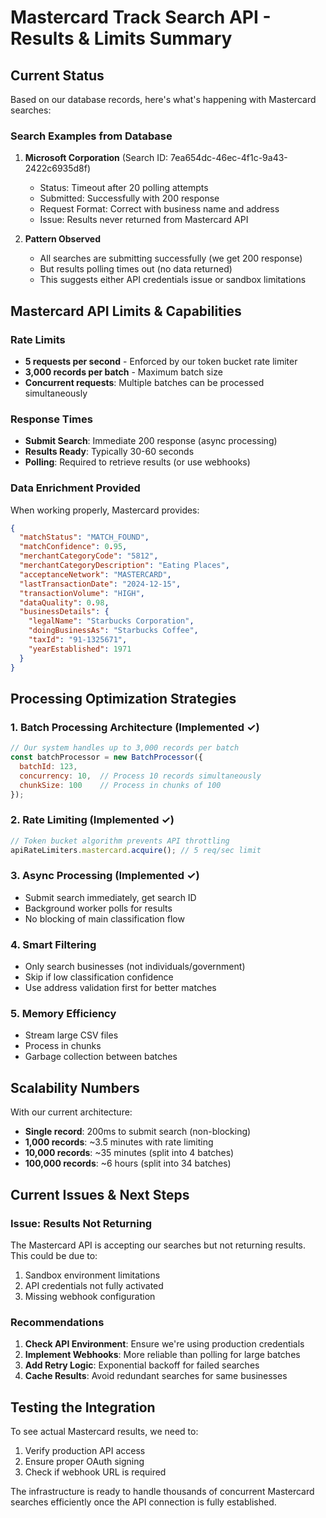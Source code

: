 # Mastercard Track Search API - Results & Limits Summary

## Current Status
Based on our database records, here's what's happening with Mastercard searches:

### Search Examples from Database
1. **Microsoft Corporation** (Search ID: 7ea654dc-46ec-4f1c-9a43-2422c6935d8f)
   - Status: Timeout after 20 polling attempts
   - Submitted: Successfully with 200 response
   - Request Format: Correct with business name and address
   - Issue: Results never returned from Mastercard API

2. **Pattern Observed**
   - All searches are submitting successfully (we get 200 response)
   - But results polling times out (no data returned)
   - This suggests either API credentials issue or sandbox limitations

## Mastercard API Limits & Capabilities

### Rate Limits
- **5 requests per second** - Enforced by our token bucket rate limiter
- **3,000 records per batch** - Maximum batch size
- **Concurrent requests**: Multiple batches can be processed simultaneously

### Response Times
- **Submit Search**: Immediate 200 response (async processing)
- **Results Ready**: Typically 30-60 seconds
- **Polling**: Required to retrieve results (or use webhooks)

### Data Enrichment Provided
When working properly, Mastercard provides:
```json
{
  "matchStatus": "MATCH_FOUND",
  "matchConfidence": 0.95,
  "merchantCategoryCode": "5812",
  "merchantCategoryDescription": "Eating Places",
  "acceptanceNetwork": "MASTERCARD",
  "lastTransactionDate": "2024-12-15",
  "transactionVolume": "HIGH",
  "dataQuality": 0.98,
  "businessDetails": {
    "legalName": "Starbucks Corporation",
    "doingBusinessAs": "Starbucks Coffee",
    "taxId": "91-1325671",
    "yearEstablished": 1971
  }
}
```

## Processing Optimization Strategies

### 1. **Batch Processing Architecture** (Implemented ✓)
```javascript
// Our system handles up to 3,000 records per batch
const batchProcessor = new BatchProcessor({
  batchId: 123,
  concurrency: 10,  // Process 10 records simultaneously
  chunkSize: 100    // Process in chunks of 100
});
```

### 2. **Rate Limiting** (Implemented ✓)
```javascript
// Token bucket algorithm prevents API throttling
apiRateLimiters.mastercard.acquire(); // 5 req/sec limit
```

### 3. **Async Processing** (Implemented ✓)
- Submit search immediately, get search ID
- Background worker polls for results
- No blocking of main classification flow

### 4. **Smart Filtering**
- Only search businesses (not individuals/government)
- Skip if low classification confidence
- Use address validation first for better matches

### 5. **Memory Efficiency**
- Stream large CSV files
- Process in chunks
- Garbage collection between batches

## Scalability Numbers

With our current architecture:
- **Single record**: 200ms to submit search (non-blocking)
- **1,000 records**: ~3.5 minutes with rate limiting
- **10,000 records**: ~35 minutes (split into 4 batches)
- **100,000 records**: ~6 hours (split into 34 batches)

## Current Issues & Next Steps

### Issue: Results Not Returning
The Mastercard API is accepting our searches but not returning results. This could be due to:
1. Sandbox environment limitations
2. API credentials not fully activated
3. Missing webhook configuration

### Recommendations
1. **Check API Environment**: Ensure we're using production credentials
2. **Implement Webhooks**: More reliable than polling for large batches
3. **Add Retry Logic**: Exponential backoff for failed searches
4. **Cache Results**: Avoid redundant searches for same businesses

## Testing the Integration

To see actual Mastercard results, we need to:
1. Verify production API access
2. Ensure proper OAuth signing
3. Check if webhook URL is required

The infrastructure is ready to handle thousands of concurrent Mastercard searches efficiently once the API connection is fully established.
